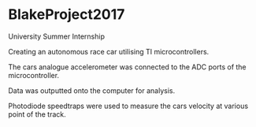 # BlakeProject2017
University Summer Internship

Creating an autonomous race car utilising TI microcontrollers.

The cars analogue accelerometer was connected to the ADC ports of the microcontroller.

Data was outputted onto the computer for analysis.

Photodiode speedtraps were used to measure the cars velocity at various point of the track.
